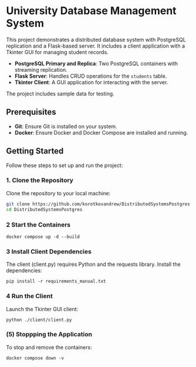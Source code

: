 # University Database Management System

This project demonstrates a distributed database system with PostgreSQL replication and a Flask-based server. It includes a client application with a Tkinter GUI for managing student records.

- **PostgreSQL Primary and Replica**: Two PostgreSQL containers with streaming replication.
- **Flask Server**: Handles CRUD operations for the `students` table.
- **Tkinter Client**: A GUI application for interacting with the server.

The project includes sample data for testing.

## Prerequisites

- **Git**: Ensure Git is installed on your system.
- **Docker**: Ensure Docker and Docker Compose are installed and running.

## Getting Started

Follow these steps to set up and run the project:

### 1. Clone the Repository

Clone the repository to your local machine:

```bash
git clone https://github.com/korotkovandrew/DistributedSystemsPostgres
cd DistributedSystemsPostgres
```
### 2 Start the Containers
```
docker compose up -d --build
```

### 3 Install Client Dependencies
The client (client.py) requires Python and the requests library. Install the dependencies:
```
pip install -r requirements_manual.txt
```

### 4 Run the Client
Launch the Tkinter GUI client:
```
python ./client/client.py
```

### (5) Stoppping the Application
To stop and remove the containers:
```
docker compose down -v
```